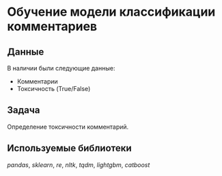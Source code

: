 # Обучение модели классификации комментариев

## Данные

В наличии были следующие данные:
- Комментарии
- Токсичность (True/False)

## Задача
Определение токсичности комментарий.

## Используемые библиотеки
*pandas*, *sklearn*, *re*, *nltk*, *tqdm*, *lightgbm*, *catboost*